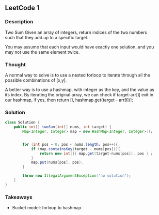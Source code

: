 ## LeetCode 1

### Description
Two Sum
Given an array of integers, return indices of the two numbers such that they add up to a specific target.

You may assume that each input would have exactly one solution, and you may not use the same element twice.

### Thought
A normal way to solve is to use a nested forloop to iterate through all the possible combinations of [x,y].

A better way is to use a hashmap, with integer as the key, and the value as its index. By iterating the original array, we can check if target-arr[i] exit in our hashmap, if yes, then return [i, hashmap.get(target - arr[i])];

### Solution
```java
class Solution {
    public int[] twoSum(int[] nums, int target) {
        Map<Integer, Integer> map = new HashMap<Integer, Integer>();


        for (int pos = 0; pos < nums.length; pos++){
            if (map.containsKey(target - nums[pos])){
                return new int[]{ map.get(target-nums[pos]), pos } ;
            }
            map.put(nums[pos], pos);
        }

        throw new IllegalArgumentException("no solution");
    }
}
```

### Takeaways
* Bucket model: forloop to hashmap
